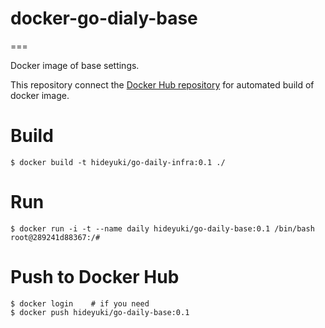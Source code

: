 # docker-go-dialy-base

===

Docker image of base settings.

This repository connect the [Docker Hub repository](https://registry.hub.docker.com/u/hideyuki/go-daily-base/) for automated build of docker image.

# Build

```
$ docker build -t hideyuki/go-daily-infra:0.1 ./
``` 

# Run

```
$ docker run -i -t --name daily hideyuki/go-daily-base:0.1 /bin/bash
root@289241d88367:/# 
```

# Push to Docker Hub

```
$ docker login    # if you need
$ docker push hideyuki/go-daily-base:0.1
```